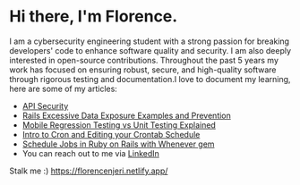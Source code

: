 # Hi there, I'm Florence.

<!--
**Florence-Njeri/Florence-Njeri** is a ✨ _special_ ✨ repository because its `README.md` (this file) appears on your GitHub profile.-->
I am a cybersecurity engineering student with a strong passion for breaking developers' code to enhance software quality and security. I am also deeply interested in open-source contributions. Throughout the past 5 years my work has focused on ensuring robust, secure, and high-quality software through rigorous testing and documentation.I love to document my learning, here are some of my articles:
  - [API Security](https://florence-njeri.github.io/APISecurity)
  - [Rails Excessive Data Exposure Examples and Prevention](https://www.stackhawk.com/blog/rails-excessive-data-exposure-examples-and-prevention/)
  - [Mobile Regression Testing vs Unit Testing Explained](https://www.waldo.com/blog/mobile-regression-testing-vs-unit-testing)
  - [Intro to Cron and Editing your Crontab Schedule](https://www.airplane.dev/blog/intro-to-cron-and-editing-your-crontab-schedule)
  - [Schedule Jobs in Ruby on Rails with Whenever gem](https://betterprogramming.pub/schedule-jobs-in-ruby-on-rails-with-whenever-gem-7cb12f0a8a9e)
- You can reach out to me via [LinkedIn](https://www.linkedin.com/in/florencenjeri)

Stalk me :) https://florencenjeri.netlify.app/
